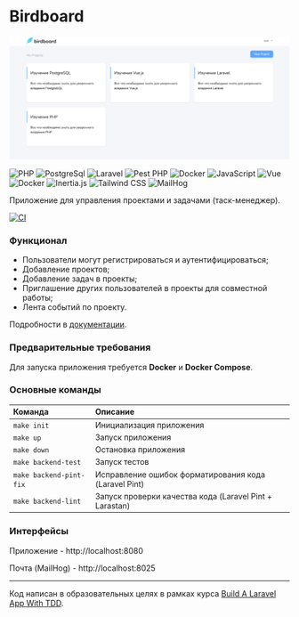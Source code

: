 # Birdboard

![](docs/01-intro/img/01.png)

<img src="https://upload.wikimedia.org/wikipedia/commons/2/27/PHP-logo.svg" alt="PHP" title="PHP" width="50" height="40"/> <img src="https://upload.wikimedia.org/wikipedia/commons/2/29/Postgresql_elephant.svg" alt="PostgreSql" title="PostgreSql" width="40" height="40"/> <img src="https://upload.wikimedia.org/wikipedia/commons/9/9a/Laravel.svg" alt="Laravel" title="Laravel" width="40" height="40"/> <img src="https://pestphp.com/www/assets/logo.svg" alt="Pest PHP" title="Pest PHP" width="50" height="40"/> <img src="https://www.vectorlogo.zone/logos/docker/docker-tile.svg" alt="Docker" title="Docker" width="40" height="40"/> <img src="https://upload.wikimedia.org/wikipedia/commons/9/99/Unofficial_JavaScript_logo_2.svg" alt="JavaScript" title="Javascript" width="40" height="40"/> <img src="https://upload.wikimedia.org/wikipedia/commons/9/95/Vue.js_Logo_2.svg" alt="Vue" title="Vue" width="40" height="40"/> <img src="https://www.vectorlogo.zone/logos/docker/docker-tile.svg" alt="Docker" title="Docker" width="40" height="40"/> <img src="https://avatars.githubusercontent.com/u/47703742" alt="Inertia.js" title="Inertia.js" width="40" height="40"/> <img src="https://upload.wikimedia.org/wikipedia/commons/d/d5/Tailwind_CSS_Logo.svg" alt="Tailwind CSS" title="Tailwind CSS" width="40" height="40"/> <img src="https://avatars.githubusercontent.com/u/10258541" alt="MailHog" title="MailHog" width="40" height="40"/>

Приложение для управления проектами и задачами (таск-менеджер).

[![CI](https://github.com/poymanov/laracasts-birdboard/actions/workflows/ci.yml/badge.svg)](https://github.com/poymanov/laracasts-birdboard/actions/workflows/ci.yml)

### Функционал

- Пользователи могут регистрироваться и аутентифицироваться;
- Добавление проектов;
- Добавление задач в проекты;
- Приглашение других пользователей в проекты для совместной работы;
- Лента событий по проекту.

Подробности в [документации](docs/README.md).

### Предварительные требования

Для запуска приложения требуется **Docker** и **Docker Compose**.

### Основные команды

| Команда                 | Описание                                                |
|:------------------------|:--------------------------------------------------------|
| `make init`             | Инициализация приложения                                |
| `make up`               | Запуск приложения                                       |
| `make down`             | Остановка приложения                                    |
| `make backend-test`     | Запуск тестов                                           |
| `make backend-pint-fix` | Исправление ошибок форматирования кода (Laravel Pint)   |
| `make backend-lint`     | Запуск проверки качества кода (Laravel Pint + Larastan) |

### Интерфейсы

Приложение - http://localhost:8080

Почта (MailHog) - http://localhost:8025

---

Код написан в образовательных целях в рамках курса [Build A Laravel App With TDD](https://laracasts.com/series/build-a-laravel-app-with-tdd).
